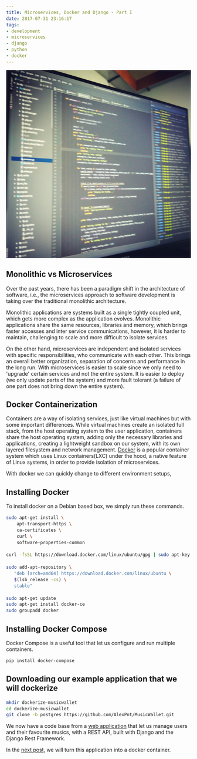 ```yaml
---
title: Microservices, Docker and Django - Part I
date: 2017-07-31 23:16:17
tags: 
- development
- microservices
- django
- python
- docker
---
```


<img src="/images/dev.jpg" alt="" style="height: 512px;"/>

## Monolithic vs Microservices 

Over the past years, there has been a paradigm shift in the architecture of software, i.e., the microservices approach to software development is taking over the traditional monolithic architecture. 

Monolithic applications are systems built as a single tightly coupled unit, which gets more complex as the application evolves. Monolithic applications share the same resources, libraries and memory, which brings faster accesses and inter service communications, however, it is harder to maintain, challenging to scale and more difficult to isolate services.

On the other hand, microservices are independent and isolated services with specific responsibilities, who communicate with each other. This brings an overall better organization, separation of concerns and performance in the long run. With microservices is easier to scale since we only need to 'upgrade' certain services and not the entire system. It is easier to deploy (we only update parts of the system) and more fault tolerant (a failure of one part does not bring down the entire system).

## Docker Containerization

Containers are a way of isolating services, just like virtual machines but with some important differences. While virtual machines create an isolated full stack, from the host operating system to the user application, containers share the host operating system, adding only the necessary libraries and applications, creating a lightweight sandbox on our system, with its own layered filesystem and network management. [Docker](https://www.docker.com/) is a popular container system which uses Linux containers(LXC) under the hood, a native feature of Linux systems, in order to provide isolation of microservices. 

With docker we can quickly change to different environment setups,   


## Installing Docker

To install docker on a Debian based box, we simply run these commands.

```bash
sudo apt-get install \
    apt-transport-https \
    ca-certificates \
    curl \
    software-properties-common
 
curl -fsSL https://download.docker.com/linux/ubuntu/gpg | sudo apt-key add -
 
sudo add-apt-repository \
   "deb [arch=amd64] https://download.docker.com/linux/ubuntu \
   $(lsb_release -cs) \
   stable"
 
sudo apt-get update
sudo apt-get install docker-ce
sudo groupadd docker
```

## Installing Docker Compose

Docker Compose is a useful tool that let us configure and run multiple containers.

```bash
pip install docker-compose
```

## Downloading our example application that we will dockerize

```bash
mkdir dockerize-musicwallet
cd dockerize-musicwallet
git clone -b postgres https://github.com/AlexPnt/MusicWallet.git
```

We now have a code base from a [web application](https://github.com/AlexPnt/MusicWallet) that let us manage users and their favourite musics, with a REST API, built with Django and the Django Rest Framework.

In the [next post](), we will turn this application into a docker container.

